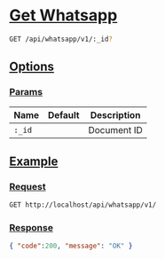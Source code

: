 # [Get Whatsapp]()

```bash
GET /api/whatsapp/v1/:_id?
```

## [Options]()

### [Params]()

Name | Default | Description
--- | --- | ---
`:_id` |  | Document ID

## [Example]()

### [Request]()

```bash
GET http://localhost/api/whatsapp/v1/
```

### [Response]()

```json
{ "code":200, "message": "OK" }
```